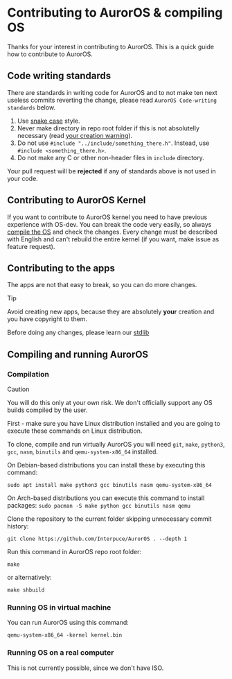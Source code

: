 # Contributing to AurorOS & compiling OS

Thanks for your interest in contributing to AurorOS. This is a quick guide how to contribute to AurorOS.

## Code writing standards

There are standards in writing code for AurorOS and to not make ten next useless commits reverting the change, please read `AurorOS Code-writing standards` below.

1. Use [snake case](https://en.wikipedia.org/wiki/Snake_case) style.
2. Never make directory in repo root folder if this is not absolutelly necessary (read [your creation warning](#contributing-to-the-apps)).
3. Do not use `#include "../include/something_there.h"`. Instead, use `#include <something_there.h>`.
4. Do not make any C or other non-header files in `include` directory.

Your pull request will be **rejected** if any of standards above is not used in your code.

## Contributing to AurorOS Kernel

If you want to contribute to AurorOS kernel you need to have previous experience with OS-dev. You can break the code very easily, so always [compile the OS](#compiling-and-running-auroros) and check the changes. Every change must be described with English and can't rebuild the entire kernel (if you want, make issue as feature request).

## Contributing to the apps

The apps are not that easy to break, so you can do more changes. 

> [!TIP]
> Avoid creating new apps, because they are absolutely **your** creation and you have copyright to them.

Before doing any changes, please learn our [stdlib](https://github.com/Interpuce/stdlib)

## Compiling and running AurorOS

### Compilation

> [!CAUTION]
> You will do this only at your own risk. We don't officially support any OS builds compiled by the user.

First - make sure you have Linux distribution installed and you are going to execute these commands on Linux distribution.

To clone, compile and run virtually AurorOS you will need `git`, `make`, `python3`, `gcc`, `nasm`, `binutils` and `qemu-system-x86_64` installed. 

On Debian-based distributions you can install these by executing this command:

```sudo apt install make python3 gcc binutils nasm qemu-system-x86_64```

On Arch-based distributions you can execute this command to install packages:
```sudo pacman -S make python gcc binutils nasm qemu```

Clone the repository to the current folder skipping unnecessary commit history:

```git clone https://github.com/Interpuce/AurorOS . --depth 1```

Run this command in AurorOS repo root folder:

```make```

or alternatively:

```make shbuild```

### Running OS in virtual machine

You can run AurorOS using this command:

```qemu-system-x86_64 -kernel kernel.bin```

### Running OS on a real computer

This is not currently possible, since we don't have ISO.
